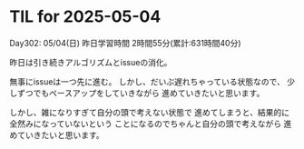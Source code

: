 # TIL for 2025-05-04
Day302: 05/04(日)
昨日学習時間 2時間55分(累計:631時間40分)

昨日は引き続きアルゴリズムとissueの消化。

無事にissueは一つ先に進む。
しかし、だいぶ遅れちゃっている状態なので、
少しずつでもペースアップをしていきながら
進めていきたいと思います。

しかし、雑になりすぎて自分の頭で考えない状態で
進めてしまうと、結果的に全然みになっていないという
ことになるのでちゃんと自分の頭で考えながら
進めていきたいと思います。